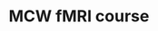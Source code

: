 ---
title: "MCW fMRI course"
project_id: 
date: 
conference_id: ""
presenters:
   - peter_bandettini
summary: "MCW fMRI course, Medical College of Wisc, Milwaukee, WI"
file: /assets/presentations/
filename: 
layout: presentation
---